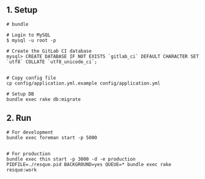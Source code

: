 ## 1. Setup

    # bundle

    # Login to MySQL
    $ mysql -u root -p

    # Create the GitLab CI database
    mysql> CREATE DATABASE IF NOT EXISTS `gitlab_ci` DEFAULT CHARACTER SET `utf8` COLLATE `utf8_unicode_ci`;


    # Copy config file
    cp config/application.yml.example config/application.yml

    # Setup DB
    bundle exec rake db:migrate


## 2. Run

    # For development 
    bundle exec foreman start -p 5000


    # For production
    bundle exec thin start -p 3000 -d -e production
    PIDFILE=./resque.pid BACKGROUND=yes QUEUE=* bundle exec rake resque:work
    
